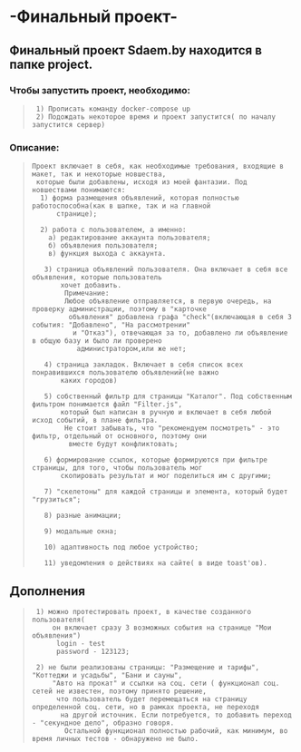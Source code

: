 # -Финальный проект-

## Финальный проект Sdaem.by находится в папке project.    
### Чтобы запустить проект, необходимо:
>      1) Прописать команду docker-compose up
>      2) Подождать некоторое время и проект запустится( по началу запустится сервер)
### Описание:
>     Проект включает в себя, как необходимые требования, входящие в макет, так и некоторые новшества,
>      которые были добавлены, исходя из моей фантазии. Под новшествами понимаются:
>       1) форма размещения объявлений, которая полностью работоспособна(как в шапке, так и на главной 
>           странице);
>            
>       2) работа с пользователем, а именно:
>         а) редактирование аккаунта пользователя;
>         б) объявления пользователя;
>         в) функция выхода с аккаунта.
>                
>        3) страница объявлений пользователя. Она включает в себя все объявления, которые пользователь 
>            хочет добавить. 
>             Примечание:
>             Любое объявление отправляется, в первую очередь, на проверку администрации, поэтому в "карточке 
>              объявления" добавлена графа "check"(включающая в себя 3 события: "Добавлено", "На рассмотрении" 
>               и "Отказ"), отвечающая за то, добавлено ли объявление в общую базу и было ли проверено 
>                администратором,или же нет;
>
>        4) страница закладок. Включает в себя список всех понравившихся пользователю объявлений(не важно
>            каких городов)
>                     
>        5) собственный фильтр для страницы "Каталог". Под собственным фильтром понимается файл "Filter.js", 
>            который был написан в ручную и включает в себя любой исход событий, в плане фильтра. 
>             Не стоит забывать, что "рекомендуем посмотреть" - это фильтр, отдельный от основного, поэтому они
>              вместе будут конфликтовать;
>             
>        6) формирование ссылок, которые формируются при фильтре страницы, для того, чтобы пользователь мог 
>            скопировать результат и мог поделиться им с другими;
>                 
>        7) "скелетоны" для каждой страницы и элемента, который будет "грузиться";
>            
>        8) разные анимации;
>            
>        9) модальные окна;
>            
>        10) адаптивность под любое устройство;
>            
>        11) уведомления о действиях на сайте( в виде toast'ов).
                                       
## Дополнения
>      1) можно протестировать проект, в качестве созданного пользователя(
>          он включает сразу 3 возможных события на странице "Мои объявления")
>           login - test
>           password - 123123;
>      
>      2) не были реализованы страницы: "Размещение и тарифы", "Коттеджи и усадьбы", "Бани и сауны",
>          "Авто на прокат" и ссылки на соц. сети ( функционал соц. сетей не известен, поэтому принято решение,
>           что пользователь будет перемещаться на страницу определенной соц. сети, но в рамках проекта, не переходя
>            на другой источник. Если потребуется, то добавить переход - "секундное дело", образно говоря.
>             Остальной функционал полностью рабочий, как минимум, во время личных тестов - обнаружено не было.
>   
